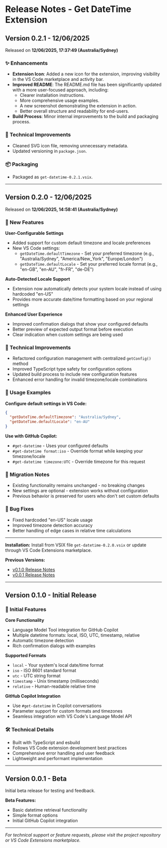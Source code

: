 # Release Notes - Get DateTime Extension

## Version 0.2.1 - 12/06/2025

Released on **12/06/2025, 17:37:49 (Australia/Sydney)**

### ✨ Enhancements

- **Extension Icon**: Added a new icon for the extension, improving visibility in the VS Code marketplace and activity bar.
- **Improved README**: The README.md file has been significantly updated with a more user-focused approach, including:
  - Clearer installation instructions.
  - More comprehensive usage examples.
  - A new screenshot demonstrating the extension in action.
  - Better overall structure and readability for end-users.
- **Build Process**: Minor internal improvements to the build and packaging process.

### 🔧 Technical Improvements

- Cleaned SVG icon file, removing unnecessary metadata.
- Updated versioning in `package.json`.

### 📦 Packaging

- Packaged as `get-datetime-0.2.1.vsix`.

---

## Version 0.2.0 - 12/06/2025

Released on **12/06/2025, 14:58:41 (Australia/Sydney)**

### 🎉 New Features

**User-Configurable Settings**

- Added support for custom default timezone and locale preferences
- New VS Code settings:
  - `getDateTime.defaultTimezone` - Set your preferred timezone (e.g., "Australia/Sydney", "America/New_York", "Europe/London")
  - `getDateTime.defaultLocale` - Set your preferred locale format (e.g., "en-GB", "en-AU", "fr-FR", "de-DE")

**Auto-Detected Locale Support**

- Extension now automatically detects your system locale instead of using hardcoded "en-US"
- Provides more accurate date/time formatting based on your regional settings

**Enhanced User Experience**

- Improved confirmation dialogs that show your configured defaults
- Better preview of expected output format before execution
- Clear indication when custom settings are being used

### 🔧 Technical Improvements

- Refactored configuration management with centralized `getConfig()` method
- Improved TypeScript type safety for configuration options
- Updated build process to include new configuration features
- Enhanced error handling for invalid timezone/locale combinations

### 📖 Usage Examples

**Configure default settings in VS Code:**

```json
{
  "getDateTime.defaultTimezone": "Australia/Sydney",
  "getDateTime.defaultLocale": "en-AU"
}
```

**Use with GitHub Copilot:**

- `#get-datetime` - Uses your configured defaults
- `#get-datetime format:iso` - Override format while keeping your timezone/locale
- `#get-datetime timezone:UTC` - Override timezone for this request

### 🔄 Migration Notes

- Existing functionality remains unchanged - no breaking changes
- New settings are optional - extension works without configuration
- Previous behavior is preserved for users who don't set custom defaults

### 🐛 Bug Fixes

- Fixed hardcoded "en-US" locale usage
- Improved timezone detection accuracy
- Better handling of edge cases in relative time calculations

---

**Installation:** Install from VSIX file `get-datetime-0.2.0.vsix` or update through VS Code Extensions marketplace.

**Previous Versions:**

- [v0.1.0 Release Notes](#version-010---initial-release)
- [v0.0.1 Release Notes](#version-001---beta)

---

## Version 0.1.0 - Initial Release

### 🚀 Initial Features

**Core Functionality**

- Language Model Tool integration for GitHub Copilot
- Multiple datetime formats: local, ISO, UTC, timestamp, relative
- Automatic timezone detection
- Rich confirmation dialogs with examples

**Supported Formats**

- `local` - Your system's local date/time format
- `iso` - ISO 8601 standard format
- `utc` - UTC string format
- `timestamp` - Unix timestamp (milliseconds)
- `relative` - Human-readable relative time

**GitHub Copilot Integration**

- Use `#get-datetime` in Copilot conversations
- Parameter support for custom formats and timezones
- Seamless integration with VS Code's Language Model API

### 🛠️ Technical Details

- Built with TypeScript and esbuild
- Follows VS Code extension development best practices
- Comprehensive error handling and user feedback
- Lightweight and performant implementation

---

## Version 0.0.1 - Beta

Initial beta release for testing and feedback.

**Beta Features:**

- Basic datetime retrieval functionality
- Simple format options
- Initial GitHub Copilot integration

---

_For technical support or feature requests, please visit the project repository or VS Code Extensions marketplace._
